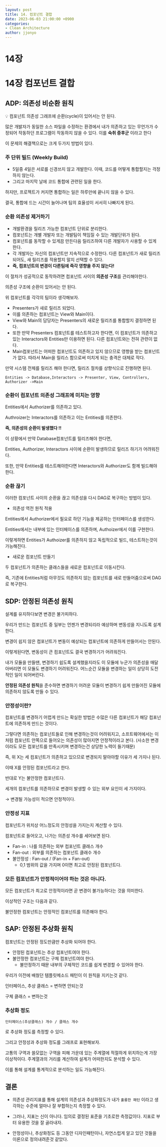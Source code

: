 ```yaml
---
layout: post
title: 14. 컴포넌트 결합
date: 2023-06-03 21:00:00 +0900
categories:
- Clean Architecture
author: jjonyo
---
```


# 14장

# 14장 컴포넌트 결합

## ADP: 의존성 비순환 원칙

<aside>
💡 컴포넌트 의존성 그래프에 순환(cycle)이 있어서는 안 된다.

</aside>

많은 개발자가 동일한 소스 파일을 수정하는 환경에서 내가 의존하고 있는 무언가가 수정되어 작동하던 프로그램이 작동하지 않을 수 있다. 이를 **숙취 증후군** 이라고 한다

이 문제의 해결책으로는 크게 두가지 방법이 있다.

### 주 단위 빌드 (Weekly Build)

- 5일중 4일은 서로를 신경쓰지 않고 개발한다. 이때, 코드를 어떻게 통합할지는 걱정하지 않는다.
- 그리고 마지막 날에 코드 통합에 관련된 일을 한다.

하지만, 프로젝트가 커지면 통합하는 일은 하루만에 끝나지 않을 수 있다.

결국, 통합에 드는 시간이 늘어나며 팀의 효율성이 서서히 나빠지게 된다.

### 순환 의존성 제거하기

- 개발환경을 릴리즈 가능한 컴포넌트 단위로 분리한다.
- 컴포넌트는 개별 개발자 또는 개발팀이 책임질 수 있는 개발단위가 된다.
- 컴포넌트를 동작할 수 있게끔 만든다음 릴리즈하여 다른 개발자가 사용할 수 있게 한다.
- 각 개발자는 자신의 컴포넌트만 지속적으로 수정한다. 다른 컴포넌트가 새로 릴리즈 되어도, 새 릴리즈를 적용할지 말지 선택할 수 있다.
- **즉, 컴포넌트의 변경이 다른팀에 즉각 영향을 주지 않는다!**

이 절차가 성공적으로 동작하려면 컴포넌트 사이의 **의존성 구조**를 관리해야한다.

의존성 구조에 순환이 있어서는 안 된다.


위 컴포넌트를 각각의 팀이라 생각해보자.

- Presenters가 새로 릴리즈 되었다.
- 이를 의존하는 컴포넌트는 View와 Main이다.
- View와 Main의 담당자는 Presenters의 새로운 릴리즈를 통합할지 결정하면 된다.
- 또한 만약 Presenters 컴포넌트를 테스트하고자 한다면, 이 컴포넌트가 의존하고 있는 Interactors와 Entities만 이용하면 된다. 다른 컴포넌트와는 전혀 관련이 없다.
- Main컴포넌트는 어떠한 컴포넌트도 의존하고 있지 않으므로 영향을 받는 컴포넌트가 없다. 따라서 Main을 릴리스 함으로써 미치게 되는 충격은 대체로 작다.

만약 시스템 전체를 릴리즈 해야 한다면, 릴리즈 절차를 상향식으로 진행하면 된다.

`Entities -> Database,Interactors -> Presenter, View, Controllers, Authorizer ->Main`

### 순환이 컴포넌트 의존성 그래프에 미치는 영향


Entities에서 Authorizer를 의존하고 있다.

Authroizer는 Interactors를 의존하고 이는 Entities를 의존한다.

**즉, 의존성의 순환이 발생했다 !!**

이 상황에서 만약 Database컴포넌트를 릴리즈해야 한다면,

Entities, Authorizer, Interactors 사이에 순환이 발생하므로 릴리즈 하기가 어려워진다.

또한, 만약 Entities를 테스트해야한다면 Interactors와 Authorizer도 함께 빌드해야 한다.

### 순환 끊기

이러한 컴포넌트 사이의 순환을 끊고 의존성을 다시 DAG로 복구하는 방법이 있다.

- 의존성 역전 원칙 적용


Entities에서 Authorizer에서 필요로 하던 기능을 제공하는 인터페이스를 생성한다.

Entities에서는 내부에 있는 인터페이스를 의존하며, Authoizer에서 이를 구현한다.

이렇게하면 Entities가 Authoizer를 의존하지 않고 독립적으로 빌드, 테스트하는것이 가능해진다.

- 새로운 컴포넌트 만들기


두 컴포넌트가 의존하는 클래스들을 새로운 컴포넌트로 이동시킨다.

즉, 기존에 Entities처럼 아무것도 의존하지 않는 컴포넌트를 새로 만들어줌으로써 DAG로 복구한다.

## SDP: 안정된 의존성 원칙

설계를 유지하다보면 변경은 불가피하다. 

우리가 만드는 컴포넌트 중 일부는 언젠가 변경되리라 예상하며 변동성을 지니도록 설계한다.

변경이 쉽지 않은 컴포넌트가 변동이 예상되는 컴포넌트에 의존하게 만들어서는 안된다.

이렇게된다면, 변동성이 큰 컴포넌트도 결국 변경하기가 어려워진다.

내가 모듈을 만들땐, 변경하기 쉽도록 설계했을지라도 이 모듈에 누군가 의존성을 매달아버리면 이 모듈도 변경하기 어려워진다. 어느순간 모듈을 변경하는 일이 상당히 도전적인 일이 되어버린다.

**안정된 의존성 원칙**을 준수하면 변경하기 어려운 모듈이 변경하기 쉽게 만들어진 모듈에 의존하지 않도록 만들 수 있다.

### 안정성이란?

컴포넌트를 변경하기 어렵게 만드는 확실한 방법은 수많은 다른 컴포넌트가 해당 컴포넌트에 의존하게 만드는 것이다.

그렇다면 의존하는 컴포넌트들로 인해 변경하는것이 어려워지고, 소프트웨어에서는 이처럼 컴포넌트 안쪽으로 들어오는 의존성이 많아지면 안정적이라고 본다. (사소한 변경이라도 모든 컴포넌트를 만족시키며 변경하는건 상당한 노력이 들기때문)


즉, 위 X는 세 컴포넌트가 의존하고 있으므로 변경되지 말아야할 이유가 세 가지나 된다.

이때 X를 안정된 컴포넌트라고 한다.


반대로 Y는 불안정한 컴포넌트다.

세개의 컴포넌트를 의존하므로 변경이 발생할 수 있는 외부 요인이 세 가지이다.

→ 변경될 가능성이 적으면 안정적이다.

### 안정성 지표

컴포넌트가 위치상 어느정도의 안정성을 가지는지 계산할 수 있다.

컴포넌트로 들어오고, 나가는 의존성 개수를 세어보면 된다.

- Fan-in : 나를 의존하는 외부 컴포넌트 클래스 개수
- Fan-out : 외부를 의존하는 컴포넌트 클래수 개수
- 불안정성 : Fan-out / (Fan-in + Fan-out)
    - 0,1 범위의 값을 가지며 0이면 최고로 안정된 컴포넌트다.

### 모든 컴포넌트가 안정적이어야 하는 것은 아니다.

모든 컴포넌트가 최고로 안정적이라면 곧 변경이 불가능하다는 것을 의미한다.

이상적인 구조는 다음과 같다.


불안정한 컴포넌트는 안정적인 컴포넌트를 의존해야 한다.

 

## SAP: 안정된 추상화 원칙

컴포넌트는 안정된 정도만큼만 추상화 되어야 한다.

- 안정된 컴포넌트는 추상 컴포넌트여야 한다.
- 불안정한 컴포넌트는 구체 컴포넌트여야 한다.
    - 불안정하기 때문 내부의 구체적인 코드를 쉽게 변경할 수 있어야 한다.

우리가 이전에 배웠던 템플릿메소드 패턴이 이 원칙을 지키는것 같다.

인터페이스, 추상 클래스 = 변하면 안되는것

구체 클래스 = 변하는것

### 추상화 정도

`인터페이스(추상클래스) 개수 / 클래스 개수`

로 추상화 정도를 측정할 수 있다.

그리고 안정성과 추상화 정도를 그래프로 표현해보자.


고통의 구역과 쓸모없는 구역을 피해 가운데 있는 주계열에 적절하게 위치하는게 가장 이상적이다. 주계열과의 거리를 계산하여 설계가 어떠한지도 분석할 수 있다.

이를 통해 설계를 통계적으로 분석하는 일도 가능해진다.

## 결론

- 의존성 관리지표를 통해 설계의 의존성과 추상화정도가 내가 `훌륭한 패턴` 이라고 생각하는 수준에 얼마나 잘 부합하는지 측정할 수 있다.
- 그러나, 지표는 신이 아니다. 임의로 결정된 표준을 기초로한 측정값이다. 지표로 부터 유용한 것을 잘 골라내자.

- 안정성이나, 추상화정도 등 그동안 디자인패턴이나, 자연스럽게 알고 있던 것들을 이론으로 정의내려준것 같았다.